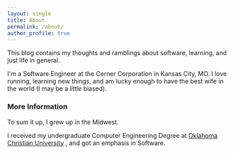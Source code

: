 ```yaml
---
layout: single
title: About
permalink: /about/
author_profile: true
---
```


This blog contains my thoughts and ramblings about software, learning, and just life in general.

I'm a Software Engineer at the Cerner Corporation in Kansas City, MO. I love running, learning new things, and am
lucky enough to have the best wife in the world (I may be a *little* biased).

### More Information

To sum it up, I grew up in the Midwest.

I received my undergraduate Computer Engineering Degree at [Oklahoma Christian University](http://oc.edu/academics/colleges-schools/engineering-computer-science/index.html)
, and got an emphasis in Software.